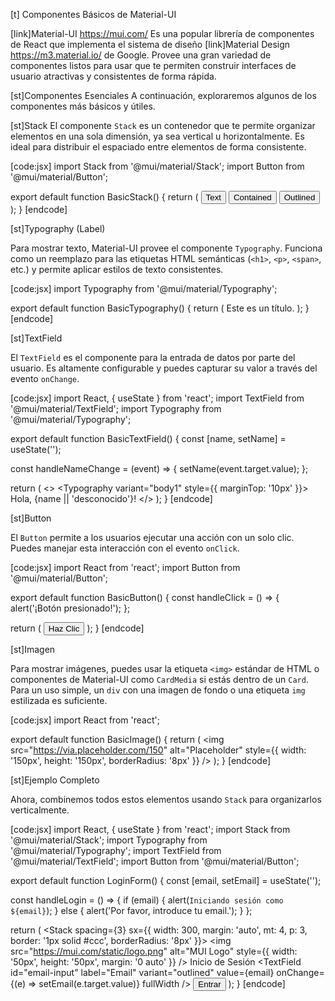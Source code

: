 [t] Componentes Básicos de Material-UI

[link]Material-UI https://mui.com/ 
Es una popular librería de componentes de React que implementa el sistema de diseño [link]Material Design https://m3.material.io/ de Google. Provee una gran variedad de componentes listos para usar que te permiten construir interfaces de usuario atractivas y consistentes de forma rápida.

[st]Componentes Esenciales
A continuación, exploraremos algunos de los componentes más básicos y útiles.

[st]Stack
El componente `Stack` es un contenedor que te permite organizar elementos en una sola dimensión, ya sea vertical u horizontalmente. Es ideal para distribuir el espaciado entre elementos de forma consistente.

[code:jsx]
import Stack from '@mui/material/Stack';
import Button from '@mui/material/Button';

export default function BasicStack() {
  return (
    <Stack spacing={2} direction="row">
      <Button variant="text">Text</Button>
      <Button variant="contained">Contained</Button>
      <Button variant="outlined">Outlined</Button>
    </Stack>
  );
}
[endcode]

[st]Typography (Label)

Para mostrar texto, Material-UI provee el componente `Typography`. Funciona como un reemplazo para las etiquetas HTML semánticas (`<h1>`, `<p>`, `<span>`, etc.) y permite aplicar estilos de texto consistentes.

[code:jsx]
import Typography from '@mui/material/Typography';

export default function BasicTypography() {
  return (
    <Typography variant="h5" component="h2">
      Este es un título.
    </Typography>
  );
}
[endcode]

[st]TextField

El `TextField` es el componente para la entrada de datos por parte del usuario. Es altamente configurable y puedes capturar su valor a través del evento `onChange`.

[code:jsx]
import React, { useState } from 'react';
import TextField from '@mui/material/TextField';
import Typography from '@mui/material/Typography';

export default function BasicTextField() {
  const [name, setName] = useState('');

  const handleNameChange = (event) => {
    setName(event.target.value);
  };

  return (
    <>
      <TextField 
        id="outlined-basic" 
        label="Nombre" 
        variant="outlined" 
        value={name}
        onChange={handleNameChange}
      />
      <Typography variant="body1" style={{ marginTop: '10px' }}>
        Hola, {name || 'desconocido'}!
      </Typography>
    </>
  );
}
[endcode]

[st]Button

El `Button` permite a los usuarios ejecutar una acción con un solo clic. Puedes manejar esta interacción con el evento `onClick`.

[code:jsx]
import React from 'react';
import Button from '@mui/material/Button';

export default function BasicButton() {
  const handleClick = () => {
    alert('¡Botón presionado!');
  };

  return (
    <Button variant="contained" color="primary" onClick={handleClick}>
      Haz Clic
    </Button>
  );
}
[endcode]

[st]Imagen

Para mostrar imágenes, puedes usar la etiqueta `<img>` estándar de HTML o componentes de Material-UI como `CardMedia` si estás dentro de un `Card`. Para un uso simple, un `div` con una imagen de fondo o una etiqueta `img` estilizada es suficiente.

[code:jsx]
import React from 'react';

export default function BasicImage() {
  return (
    <img 
      src="https://via.placeholder.com/150" 
      alt="Placeholder" 
      style={{ width: '150px', height: '150px', borderRadius: '8px' }} 
    />
  );
}
[endcode]

[st]Ejemplo Completo

Ahora, combinemos todos estos elementos usando `Stack` para organizarlos verticalmente.

[code:jsx]
import React, { useState } from 'react';
import Stack from '@mui/material/Stack';
import Typography from '@mui/material/Typography';
import TextField from '@mui/material/TextField';
import Button from '@mui/material/Button';

export default function LoginForm() {
  const [email, setEmail] = useState('');

  const handleLogin = () => {
    if (email) {
      alert(`Iniciando sesión como ${email}`);
    } else {
      alert('Por favor, introduce tu email.');
    }
  };

  return (
    <Stack spacing={3} sx={{ width: 300, margin: 'auto', mt: 4, p: 3, border: '1px solid #ccc', borderRadius: '8px' }}>
      <img 
        src="https://mui.com/static/logo.png" 
        alt="MUI Logo" 
        style={{ width: '50px', height: '50px', margin: '0 auto' }} 
      />
      <Typography variant="h5" component="h1" textAlign="center">
        Inicio de Sesión
      </Typography>
      <TextField 
        id="email-input" 
        label="Email" 
        variant="outlined" 
        value={email}
        onChange={(e) => setEmail(e.target.value)}
        fullWidth
      />
      <Button variant="contained" color="primary" onClick={handleLogin} fullWidth>
        Entrar
      </Button>
    </Stack>
  );
}
[endcode]